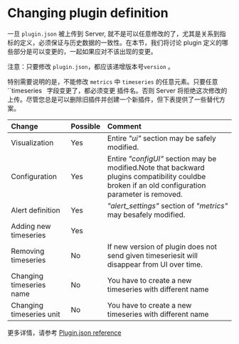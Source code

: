 # Changing plugin definition

一旦 `plugin.json` 被上传到 Server, 就不是可以任意修改的了，尤其是关系到指标的定义，必须保证与历史数据的一致性。在本节，我们将讨论 plugin 定义的哪些部分是可以变更的，一起如果应对不该出现的变更。

注意：只要修改 `plugin.json`，都应该递增版本号`version` 。

特别需要说明的是，不能修改 `metrics` 中 `timeseries` 的任意元素。只要任意 ``timeseries` ` 字段变更了，都必须变更 插件名。否则 Server 将拒绝这次修改的上传。尽管您总是可以删除旧插件并创建一个新插件，但下表提供了一些替代方案。

| Change                   | Possible | Comment                                                      |
| :----------------------- | :------- | :----------------------------------------------------------- |
| Visualization            | Yes      | Entire *"ui"* section may be safely modified.                |
| Configuration            | Yes      | Entire *"configUI"* section may be modified.Note that backward plugins compatibility couldbe broken if an old configuration parameter is removed. |
| Alert definition         | Yes      | *"alert_settings"* section of *"metrics"* may besafely modified. |
| Adding new timeseries    | Yes      |                                                              |
| Removing timeseries      | No       | If new version of plugin does not send given timeseriesit will disappear from UI over time. |
| Changing timeseries name | No       | You have to create a new timeseries with different name      |
| Changing timeseries unit | No       | You have to create a new timeseries with different name      |

更多详情，请参考  [Plugin.json reference](https://dynatrace.github.io/plugin-sdk/api/plugin_json_apidoc.html)

